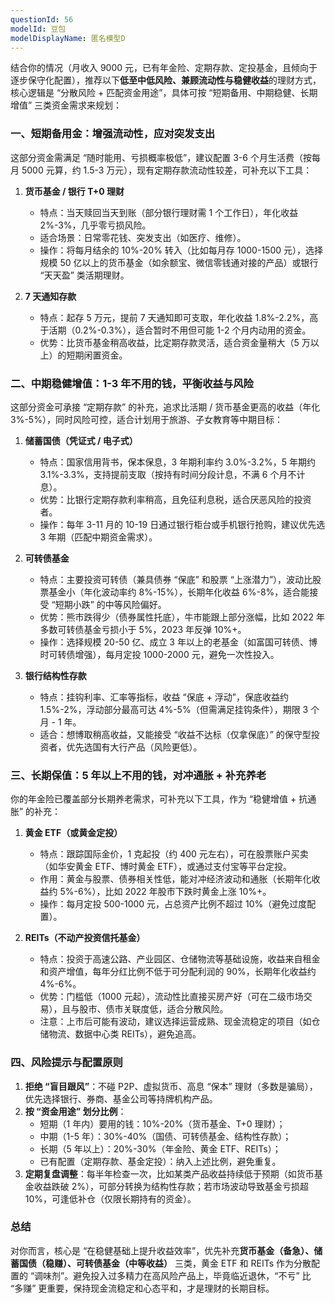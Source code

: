 ```yaml
---
questionId: 56
modelId: 豆包
modelDisplayName: 匿名模型D
---
```

结合你的情况（月收入 9000 元，已有年金险、定期存款、定投基金，且倾向于逐步保守化配置），推荐以下**低至中低风险、兼顾流动性与稳健收益**的理财方式，核心逻辑是 “分散风险 + 匹配资金用途”，具体可按 “短期备用、中期稳健、长期增值” 三类资金需求来规划：

### **一、短期备用金：增强流动性，应对突发支出**

这部分资金需满足 “随时能用、亏损概率极低”，建议配置 3-6 个月生活费（按每月 5000 元算，约 1.5-3 万元），现有定期存款流动性较差，可补充以下工具：

  

1. **货币基金 / 银行 T+0 理财**
    
    - 特点：当天赎回当天到账（部分银行理财需 1 个工作日），年化收益 2%-3%，几乎零亏损风险。
    - 适合场景：日常零花钱、突发支出（如医疗、维修）。
    - 操作：将每月结余的 10%-20% 转入（比如每月存 1000-1500 元），选择规模 50 亿以上的货币基金（如余额宝、微信零钱通对接的产品）或银行 “天天盈” 类活期理财。
2. **7 天通知存款**
    
    - 特点：起存 5 万元，提前 7 天通知即可支取，年化收益 1.8%-2.2%，高于活期（0.2%-0.3%），适合暂时不用但可能 1-2 个月内动用的资金。
    - 优势：比货币基金稍高收益，比定期存款灵活，适合资金量稍大（5 万以上）的短期闲置资金。

### **二、中期稳健增值：1-3 年不用的钱，平衡收益与风险**

这部分资金可承接 “定期存款” 的补充，追求比活期 / 货币基金更高的收益（年化 3%-5%），同时风险可控，适合计划用于旅游、子女教育等中期目标：

  

1. **储蓄国债（凭证式 / 电子式）**
    
    - 特点：国家信用背书，保本保息，3 年期利率约 3.0%-3.2%，5 年期约 3.1%-3.3%，支持提前支取（按持有时间分段计息，不满 6 个月不计息）。
    - 优势：比银行定期存款利率稍高，且免征利息税，适合厌恶风险的投资者。
    - 操作：每年 3-11 月的 10-19 日通过银行柜台或手机银行抢购，建议优先选 3 年期（匹配中期资金需求）。
2. **可转债基金**
    
    - 特点：主要投资可转债（兼具债券 “保底” 和股票 “上涨潜力”），波动比股票基金小（年化波动率约 8%-15%），长期年化收益 6%-8%，适合能接受 “短期小跌” 的中等风险偏好。
    - 优势：熊市跌得少（债券属性托底），牛市能跟上部分涨幅，比如 2022 年多数可转债基金亏损小于 5%，2023 年反弹 10%+。
    - 操作：选择规模 20-50 亿、成立 3 年以上的老基金（如富国可转债、博时可转债增强），每月定投 1000-2000 元，避免一次性投入。
3. **银行结构性存款**
    
    - 特点：挂钩利率、汇率等指标，收益 “保底 + 浮动”，保底收益约 1.5%-2%，浮动部分最高可达 4%-5%（但需满足挂钩条件），期限 3 个月 - 1 年。
    - 适合：想博取稍高收益，又能接受 “收益不达标（仅拿保底）” 的保守型投资者，优先选国有大行产品（风险更低）。

### **三、长期保值：5 年以上不用的钱，对冲通胀 + 补充养老**

你的年金险已覆盖部分长期养老需求，可补充以下工具，作为 “稳健增值 + 抗通胀” 的补充：

  

1. **黄金 ETF（或黄金定投）**
    
    - 特点：跟踪国际金价，1 克起投（约 400 元左右），可在股票账户买卖（如华安黄金 ETF、博时黄金 ETF），或通过支付宝等平台定投。
    - 作用：黄金与股票、债券相关性低，能对冲经济波动和通胀（长期年化收益约 5%-6%），比如 2022 年股市下跌时黄金上涨 10%+。
    - 操作：每月定投 500-1000 元，占总资产比例不超过 10%（避免过度配置）。
2. **REITs（不动产投资信托基金）**
    
    - 特点：投资于高速公路、产业园区、仓储物流等基础设施，收益来自租金和资产增值，每年分红比例不低于可分配利润的 90%，长期年化收益约 4%-6%。
    - 优势：门槛低（1000 元起），流动性比直接买房产好（可在二级市场交易），且与股市、债市关联度低，适合分散风险。
    - 注意：上市后可能有波动，建议选择运营成熟、现金流稳定的项目（如仓储物流、数据中心类 REITs），避免追高。

### **四、风险提示与配置原则**

1. **拒绝 “盲目跟风”**：不碰 P2P、虚拟货币、高息 “保本” 理财（多数是骗局），优先选择银行、券商、基金公司等持牌机构产品。
2. **按 “资金用途” 划分比例**：
    - 短期（1 年内）要用的钱：10%-20%（货币基金、T+0 理财）；
    - 中期（1-5 年）：30%-40%（国债、可转债基金、结构性存款）；
    - 长期（5 年以上）：20%-30%（年金险、黄金 ETF、REITs）；
    - 已有配置（定期存款、基金定投）：纳入上述比例，避免重复。
3. **定期复盘调整**：每半年检查一次，比如某类产品收益持续低于预期（如货币基金收益跌破 2%），可部分转换为结构性存款；若市场波动导致基金亏损超 10%，可逢低补仓（仅限长期持有的资金）。

### **总结**

对你而言，核心是 “在稳健基础上提升收益效率”，优先补充**货币基金（备急）、储蓄国债（稳赚）、可转债基金（中等收益）** 三类，黄金 ETF 和 REITs 作为分散配置的 “调味剂”。避免投入过多精力在高风险产品上，毕竟临近退休，“不亏” 比 “多赚” 更重要，保持现金流稳定和心态平和，才是理财的长期目标。